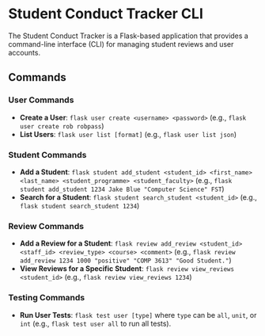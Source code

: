 # Student Conduct Tracker CLI

The Student Conduct Tracker is a Flask-based application that provides a command-line interface (CLI) for managing student reviews and user accounts. 

## Commands

### User Commands
- **Create a User**: `flask user create <username> <password>` (e.g., `flask user create rob robpass`)
- **List Users**: `flask user list [format]` (e.g., `flask user list json`)

### Student Commands
- **Add a Student**: `flask student add_student <student_id> <first_name> <last_name> <student_programme> <student_faculty>` (e.g., `flask student add_student 1234 Jake Blue "Computer Science" FST`)
- **Search for a Student**: `flask student search_student <student_id>` (e.g., `flask student search_student 1234`)

### Review Commands
- **Add a Review for a Student**: `flask review add_review <student_id> <staff_id> <review_type> <course> <comment>` (e.g., `flask review add_review 1234 1000 "positive" "COMP 3613" "Good Student."`)
- **View Reviews for a Specific Student**: `flask review view_reviews <student_id>` (e.g., `flask review view_reviews 1234`)

### Testing Commands
- **Run User Tests**: `flask test user [type]` where `type` can be `all`, `unit`, or `int` (e.g., `flask test user all` to run all tests).